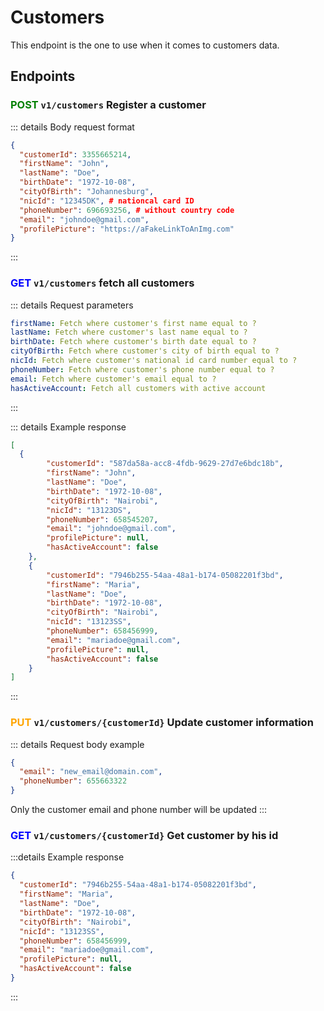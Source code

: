 # Customers <Badge type="info" text="v1/customers" />

This endpoint is the one to use when it comes to customers data.

## Endpoints

### <span style="color:green">POST</span> `v1/customers` Register a customer

::: details Body request format
```json
{
  "customerId": 3355665214,
  "firstName": "John",
  "lastName": "Doe",
  "birthDate": "1972-10-08",
  "cityOfBirth": "Johannesburg",
  "nicId": "12345DK", # nationcal card ID
  "phoneNumber": 696693256, # without country code
  "email": "johndoe@gmail.com",
  "profilePicture": "https://aFakeLinkToAnImg.com"
}
```
:::

### <span style="color:blue">GET</span> `v1/customers` fetch all customers

::: details Request parameters
```yaml
firstName: Fetch where customer's first name equal to ?
lastName: Fetch where customer's last name equal to ?
birthDate: Fetch where customer's birth date equal to ?
cityOfBirth: Fetch where customer's city of birth equal to ?
nicId: Fetch where customer's national id card number equal to ?
phoneNumber: Fetch where customer's phone number equal to ?
email: Fetch where customer's email equal to ?
hasActiveAccount: Fetch all customers with active account
```
:::

::: details Example response
```json
[
  {
        "customerId": "587da58a-acc8-4fdb-9629-27d7e6bdc18b",
        "firstName": "John",
        "lastName": "Doe",
        "birthDate": "1972-10-08",
        "cityOfBirth": "Nairobi",
        "nicId": "13123DS",
        "phoneNumber": 658545207,
        "email": "johndoe@gmail.com",
        "profilePicture": null,
        "hasActiveAccount": false
    },
    {
        "customerId": "7946b255-54aa-48a1-b174-05082201f3bd",
        "firstName": "Maria",
        "lastName": "Doe",
        "birthDate": "1972-10-08",
        "cityOfBirth": "Nairobi",
        "nicId": "13123SS",
        "phoneNumber": 658456999,
        "email": "mariadoe@gmail.com",
        "profilePicture": null,
        "hasActiveAccount": false
    }
]
```
:::

### <span style="color:orange">PUT</span> `v1/customers/{customerId}` Update customer information

::: details Request body example
```json
{
  "email": "new_email@domain.com",
  "phoneNumber": 655663322
}
```
Only the customer email and phone number will be updated
:::

### <span style="color:blue">GET</span> `v1/customers/{customerId}` Get customer by his id

:::details Example response
```json
{
  "customerId": "7946b255-54aa-48a1-b174-05082201f3bd",
  "firstName": "Maria",
  "lastName": "Doe",
  "birthDate": "1972-10-08",
  "cityOfBirth": "Nairobi",
  "nicId": "13123SS",
  "phoneNumber": 658456999,
  "email": "mariadoe@gmail.com",
  "profilePicture": null,
  "hasActiveAccount": false
}
```
:::